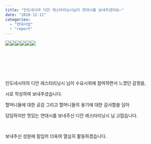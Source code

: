 ```yaml
---
title: "인도네시아 디안 레스타리닝시님이 연대시를 보내주셨어요~"
date: "2018-12-11"
categories: 
  - "연대사업"
  - "report"
---
```


[![](https://r2.womenandwar.net/2018/12/indonesia-dian-leseutaliningsi-yeondaesi-01.jpg)](https://r2.womenandwar.net/2018/12/indonesia-dian-leseutaliningsi-yeondaesi-01.jpg)[![](https://r2.womenandwar.net/2018/12/indonesia-dian-leseutaliningsi-yeondaesi-02.jpg)](https://r2.womenandwar.net/2018/12/indonesia-dian-leseutaliningsi-yeondaesi-02.jpg)[![](https://r2.womenandwar.net/2018/12/indonesia-dian-leseutaliningsi-yeondaesi-03.jpg)](https://r2.womenandwar.net/2018/12/indonesia-dian-leseutaliningsi-yeondaesi-03.jpg)[![](https://r2.womenandwar.net/2018/12/indonesia-dian-leseutaliningsi-yeondaesi-04.jpg)](https://r2.womenandwar.net/2018/12/indonesia-dian-leseutaliningsi-yeondaesi-04.jpg)[![](https://r2.womenandwar.net/2018/12/indonesia-dian-leseutaliningsi-yeondaesi-05.jpg)](https://r2.womenandwar.net/2018/12/indonesia-dian-leseutaliningsi-yeondaesi-05.jpg)[![](https://r2.womenandwar.net/2018/12/indonesia-dian-leseutaliningsi-yeondaesi-06.jpg)](https://r2.womenandwar.net/2018/12/indonesia-dian-leseutaliningsi-yeondaesi-06.jpg)

 

 

 

인도네시아의 디안 레스타리닝시 님이 수요시위에 참여하면서 느꼈던 감정을,

시로 작성하여 보내주셨습니다.

할머니들에 대한 공감 그리고 할머니들의 용기에 대한 감사함을 담아

담담하지만 멋있는 연대시를 보내주신 디안 레스타리닝시 님 고맙습니다.

 

보내주신 성원에 힘입어 더욱여 열심히 활동하겠습니다.

